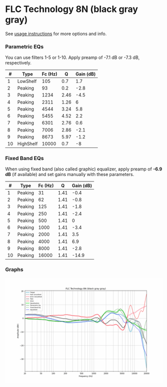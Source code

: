 # FLC Technology 8N (black gray gray)
See [usage instructions](https://github.com/jaakkopasanen/AutoEq#usage) for more options and info.

### Parametric EQs
You can use filters 1-5 or 1-10. Apply preamp of -7.1 dB or -7.3 dB, respectively.

|   # | Type      |   Fc (Hz) |    Q |   Gain (dB) |
|-----|-----------|-----------|------|-------------|
|   1 | LowShelf  |       105 | 0.7  |         1.7 |
|   2 | Peaking   |        93 | 0.2  |        -2.8 |
|   3 | Peaking   |      1234 | 2.46 |        -4.5 |
|   4 | Peaking   |      2311 | 1.26 |         6   |
|   5 | Peaking   |      4544 | 3.24 |         5.8 |
|   6 | Peaking   |      5455 | 4.52 |         2.2 |
|   7 | Peaking   |      6301 | 2.76 |         0.6 |
|   8 | Peaking   |      7006 | 2.86 |        -2.1 |
|   9 | Peaking   |      8673 | 5.97 |        -1.2 |
|  10 | HighShelf |     10000 | 0.7  |        -8   |

### Fixed Band EQs
When using fixed band (also called graphic) equalizer, apply preamp of **-6.9 dB** (if available) and set gains manually with these parameters.

|   # | Type    |   Fc (Hz) |    Q |   Gain (dB) |
|-----|---------|-----------|------|-------------|
|   1 | Peaking |        31 | 1.41 |        -0.4 |
|   2 | Peaking |        62 | 1.41 |        -0.8 |
|   3 | Peaking |       125 | 1.41 |        -1.8 |
|   4 | Peaking |       250 | 1.41 |        -2.4 |
|   5 | Peaking |       500 | 1.41 |         0   |
|   6 | Peaking |      1000 | 1.41 |        -3.4 |
|   7 | Peaking |      2000 | 1.41 |         3.5 |
|   8 | Peaking |      4000 | 1.41 |         6.9 |
|   9 | Peaking |      8000 | 1.41 |        -2.8 |
|  10 | Peaking |     16000 | 1.41 |       -14.9 |

### Graphs
![](./FLC%20Technology%208N%20(black%20gray%20gray).png)
